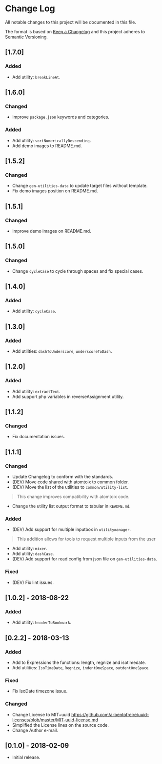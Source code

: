 # Change Log
All notable changes to this project will be documented in this file.

The format is based on [Keep a Changelog](http://keepachangelog.com/en/1.0.0/)
and this project adheres to [Semantic Versioning](http://semver.org/spec/v2.0.0.html).

## [1.7.0]
### Added
- Add utility: `breakLineAt`.

## [1.6.0]
### Changed
- Improve `package.json` keywords and categories.
### Added
- Add utility: `sortNumericallyDescending`.
- Add demo images to README.md.

## [1.5.2]
### Changed
- Change `gen-utilities-data` to update target files without template.
- Fix demo images position on README.md.

## [1.5.1]
### Changed
- Improve demo images on README.md.

## [1.5.0]
### Changed
- Change `cycleCase` to cycle through spaces and fix special cases.

## [1.4.0]
### Added
- Add utility: `cycleCase`.

## [1.3.0]
### Added
- Add utilities: `dashToUnderscore`, `underscoreToDash`.

## [1.2.0]
### Added
- Add utility: `extractText`.
- Add support php variables in reverseAssignment utility.

## [1.1.2]
### Changed
- Fix documentation issues.

## [1.1.1]
### Changed
- Update Changelog to conform with the standards.
- (DEV) Move code shared with atomtoix to common folder.
- (DEV) Move the list of the utilities to `common/utility-list`.
> This change improves compatibility with atomtoix code.  
- Change the utility list output format to tabular in `README.md`.

### Added
- (DEV) Add support for multiple inputbox in `utilitymanager`.
 > This addition allows for tools to request multiple inputs from the user
- Add utility: `mixer`.
- Add utility: `dashCase`.
- (DEV) Add support for read config from json file on `gen-utilities-data`.

### Fixed
- (DEV) Fix lint issues.


## [1.0.2] - 2018-08-22
### Added
- Add utility: `headerToBookmark`.

## [0.2.2] - 2018-03-13
### Added
- Add to Expressions the functions: length, regnize and isotimedate.
- Add utilities: `IsoTimeDate`, `Regnize`, `indentOneSpace`, `outdentOneSpace`.

### Fixed
- Fix IsoDate timezone issue.

### Changed
- Change License to MIT+uuid https://github.com/a-bentofreire/uuid-licenses/blob/master/MIT-uuid-license.md
- Simplified the License lines on the source code.
- Change Author e-mail.


## [0.1.0] - 2018-02-09
- Initial release.